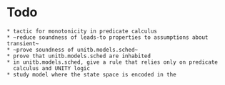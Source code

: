 

# Todo #

    * tactic for monotonicity in predicate calculus
    * ~reduce soundness of leads-to properties to assumptions about transient~
	* ~prove soundness of unitb.models.sched~
	* prove that unitb.models.sched are inhabited
	* in unitb.models.sched, give a rule that relies only on predicate
      calculus and UNITY logic
	* study model where the state space is encoded in the
